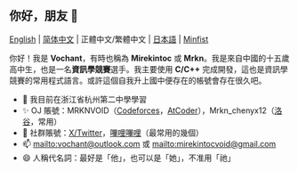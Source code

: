 ## 你好，朋友 👋

[English](README.md) | [简体中文](README_zh_Hans.md) | 正體中文/繁體中文 | [日本語](README_ja.md) | [Minfist](README_mf.md)

你好！我是 **Vochant**，有時也稱為 **Mirekintoc** 或 **Mrkn**。我是來自中國的十五歲高中生，也是一名**資訊學競賽**選手。我主要使用 **C/C++** 完成開發，這也是資訊學競賽的常用程式語言。或許這個自我升上國中便存在的帳號會存在很久吧。

- 🌱 我目前在浙江省杭州第二中學學習
- ✨ OJ 賬號：MRKNVOID（[Codeforces](https://codeforces.com/profile/MRKNVOID)，[AtCoder](https://atcoder.jp/users/MRKNVOID)），Mrkn_chenyx12（[洛谷](https://www.luogu.com/user/556000)，常用）
- 📣 社群賬號：[X/Twitter](https://x.com/mirekintoc)，[嗶哩嗶哩](https://space.bilibili.com/660602059)（最常用的幾個）
- 📫 <mailto:vochant@outlook.com> 或 <mailto:mirekintocvoid@gmail.com>
- 😄 人稱代名詞：最好是「他」，也可以是「她」，不准用「祂」

